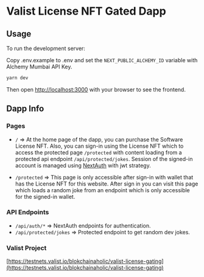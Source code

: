 # Valist License NFT Gated Dapp

## Usage

To run the development server:

Copy .env.example to .env and set the `NEXT_PUBLIC_ALCHEMY_ID` variable with Alchemy Mumbai API Key.

```bash
yarn dev
```

Then open [http://localhost:3000](http://localhost:3000) with your browser to see the frontend.

## Dapp Info

### Pages

- `/` => At the home page of the dapp, you can purchase the Software License NFT. Also, you can sign-in using the License NFT which to access the protected page `/protected` with content loading from a protected api endpoint `/api/protected/jokes`. Session of the signed-in account is managed using [NextAuth](https://next-auth.js.org/) with jwt strategy.

- `/protected` => This page is only accessible after sign-in with wallet that has the License NFT for this website. After sign in you can visit this page which loads a random joke from an endpoint which is only accessible for the signed-in wallet.

### API Endpoints

- `/api/auth/*` => NextAuth endpoints for authentication.
- `/api/protected/jokes` => Protected endpoint to get random dev jokes.

### Valist Project

[https://testnets.valist.io/blokchainaholic/valist-license-gating](https://testnets.valist.io/blokchainaholic/valist-license-gating)
